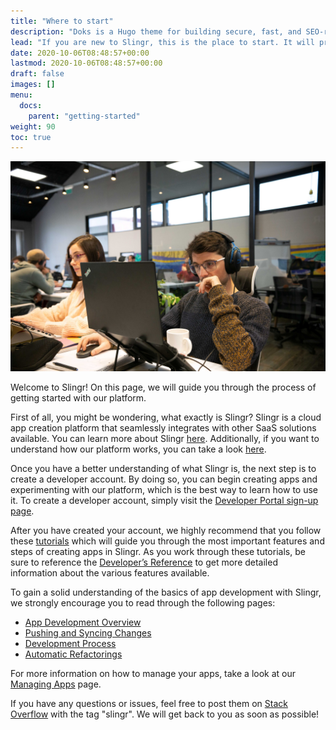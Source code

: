 ```yaml
---
title: "Where to start"
description: "Doks is a Hugo theme for building secure, fast, and SEO-ready documentation websites, which you can easily update and customize."
lead: "If you are new to Slingr, this is the place to start. It will provide guidance to learn and use the platform."
date: 2020-10-06T08:48:57+00:00
lastmod: 2020-10-06T08:48:57+00:00
draft: false
images: []
menu:
  docs:
    parent: "getting-started"
weight: 90
toc: true
---
```



![hola](/images/vendor/where-to.png)

Welcome to Slingr! On this page, we will guide you through the process of getting started with our platform.

First of all, you might be wondering, what exactly is Slingr? Slingr is a cloud app creation platform that seamlessly integrates with other SaaS solutions available. You can learn more about Slingr [here](../../getting-started/what_is_slingr). Additionally, if you want to understand how our platform works, you can take a look [here](https://platform-docs.slingr.io/platform-overview.html).

Once you have a better understanding of what Slingr is, the next step is to create a developer account. By doing so, you can begin creating apps and experimenting with our platform, which is the best way to learn how to use it. To create a developer account, simply visit the [Developer Portal sign-up page](https://developer-portal.slingrs.io/signUp.html).

After you have created your account, we highly recommend that you follow these [tutorials](../../getting-started/first-steps/main/) which will guide you through the most important features and steps of creating apps in Slingr. As you work through these tutorials, be sure to reference the [Developer’s Reference](https://platform-docs.slingr.io/app-development-overview.html) to get more detailed information about the various features available.

To gain a solid understanding of the basics of app development with Slingr, we strongly encourage you to read through the following pages:

- [App Development Overview](https://platform-docs.slingr.io/app-development-overview.html)
- [Pushing and Syncing Changes](https://platform-docs.slingr.io/app-development-pushing-and-syncing.html)
- [Development Process](https://platform-docs.slingr.io/app-development-development-process.html)
- [Automatic Refactorings](https://platform-docs.slingr.io/app-development-automatic-refactorings.html)

For more information on how to manage your apps, take a look at our [Managing Apps](https://platform-docs.slingr.io/platform-managing-apps.html) page.

If you have any questions or issues, feel free to post them on [Stack Overflow](https://stackoverflow.com/) with the tag "slingr". We will get back to you as soon as possible!
